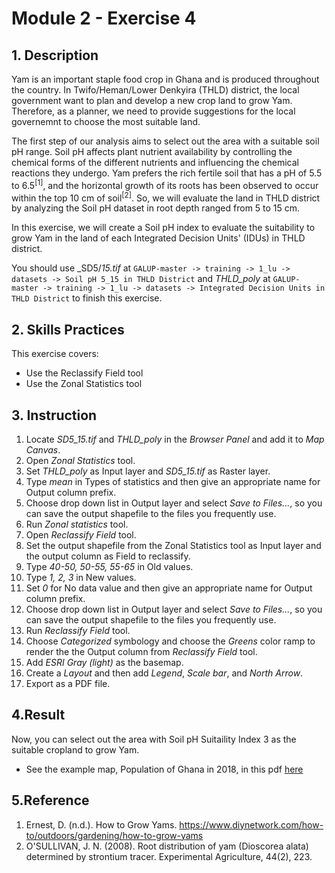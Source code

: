 # Module 2 - Exercise 4

## 1. Description

Yam is an important staple food crop in Ghana and is produced throughout the country. In Twifo/Heman/Lower Denkyira (THLD) district, the local government want to plan and develop a new crop land to grow Yam. Therefore, as a planner, we need to provide suggestions for the local governemnt to choose the most suitable land. 

The first step of our analysis aims to select out the area with a suitable soil pH range. Soil pH affects plant nutrient availability by controlling the chemical forms of the different nutrients and influencing the chemical reactions they undergo. Yam prefers the rich fertile soil that has a pH of 5.5 to 6.5<sup>[1]</sup>, and the horizontal growth of its roots has been observed to occur within the top 10 cm of soil<sup>[2]</sup>. So, we will evaluate the land in THLD district by analyzing the Soil pH dataset in root depth ranged from 5 to 15 cm.

In this exercise, we will create a Soil pH index to evaluate the suitability to grow Yam in the land of each Integrated Decision Units' (IDUs) in THLD district.

You should use _SD5/_15.tif_ at
`GALUP-master -> training -> 1_lu -> datasets -> Soil pH 5_15 in THLD District`
and _THLD\_poly_ at
`GALUP-master -> training -> 1_lu -> datasets -> Integrated Decision Units in THLD District`
to finish this exercise.

## 2. Skills Practices

This exercise covers:

- Use the Reclassify Field tool
- Use the Zonal Statistics tool

## 3. Instruction

1. Locate _SD5\_15.tif_ and _THLD\_poly_ in the _Browser Panel_ and add it to
   _Map Canvas_.
2. Open _Zonal Statistics_ tool.
3. Set _THLD\_poly_ as Input layer and _SD5\_15.tif_ as Raster layer.
4. Type _mean_ in Types of statistics and then give an appropriate name for
   Output column prefix.
5. Choose drop down list in Output layer and select _Save to Files..._, so
   you can save the output shapefile to the files you frequently use.
6. Run _Zonal statistics_ tool.
7. Open _Reclassify Field_ tool.
8. Set the output shapefile from the Zonal Statistics tool as Input layer and
   the output column as Field to reclassify.
9. Type _40-50, 50-55, 55-65_ in Old values.
10. Type _1, 2, 3_ in New values.
11. Set _0_ for No data value and then give an appropriate name for
   Output column prefix.
12. Choose drop down list in Output layer and select _Save to Files..._, so
   you can save the output shapefile to the files you frequently use.
13. Run _Reclassify Field_ tool.
14. Choose _Categorized_ symbology and choose the _Greens_ color ramp to render
   the the Output column from _Reclassify Field_ tool.
4. Add _ESRI Gray (light)_ as the basemap.
5. Create a _Layout_ and then add _Legend_, _Scale bar_, and _North Arrow_.
6. Export as a PDF file.

## 4.Result

Now, you can select out the area with Soil pH Suitaility Index 3 as the suitable
cropland to grow Yam.

- See the example map, Population of Ghana in 2018, in this pdf
  [here](https://github.com/SERVIR-WA/GALUP/blob/master/training/1_lu/pdf_download/SoilIndex.pdf)

## 5.Reference

1. Ernest, D. (n.d.). How to Grow Yams. https://www.diynetwork.com/how-to/outdoors/gardening/how-to-grow-yams
2. O'SULLIVAN, J. N. (2008). Root distribution of yam (Dioscorea alata) determined by strontium tracer. Experimental Agriculture, 44(2), 223.
